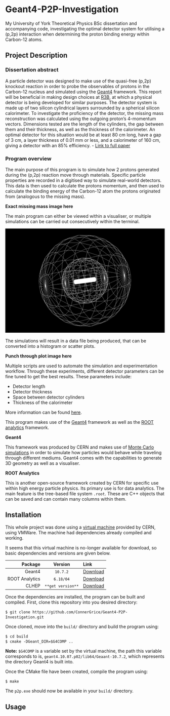 # Geant4-P2P-Investigation

My University of York Theoretical Physics BSc dissertation and accompanying code, investigating the optimal detector system for utilising a (p,2p) interaction when determining the proton binding energy within Carbon-12 atoms.

## Project Description

### Dissertation abstract

A particle detector was designed to make use of the quasi-free (p,2p) knockout reaction in
order to probe the observables of protons in the Carbon-12 nucleus and simulated using the
[Geant4](https://geant4.web.cern.ch/) framework. This report will be beneficial in making design choices at [R3B](https://www.gsi.de/work/forschung/nustarenna/nustarenna_divisions/kernreaktionen/activities/r3b), at which a
physical detector is being developed for similar purposes. The detector system is made up of
two silicon cylindrical layers surrounded by a spherical silicon calorimeter. To investigate the
proficiency of the detector, the missing mass reconstruction was calculated using the outgoing
proton’s 4-momentum vectors. Dimensions tested are the length of the cylinders, the gap
between them and their thickness, as well as the thickness of the calorimeter. An optimal
detector for this situation would be at least 80 cm long, have a gap of 3 cm, a layer thickness
of 0.01 mm or less, and a calorimeter of 160 cm, giving a detector with an 85% efficiency. - [Link to full paper](ConnerGriceFinalDissertation.pdf)

### Program overview

The main purpose of this program is to simulate how 2 protons generated during the (p,2p) reaction move through materials. Specific particle properties are recorded in a digitised way to simulate real-world detectors. This data is then used to calculate the protons momentum, and then used to calculate the binding energy of the Carbon-12 atom the protons originated from (analogous to the missing mass).

**Exact missing mass image here**

The main program can either be viewed within a visualiser, or multiple simulations can be carried out consecutively within the terminal. 

![Geant4 visualiser](screenshots/detectorview.png)

The simulations will result in a data file being produced, that can be converted into a histogram or scatter plots.

**Punch through plot image here**

Multiple scripts are used to automate the simulation and experimentation workflow. Through these experiments, different detector parameters can be fine tuned to get the best results. These parameters include:

- Detector length
- Detector thickness
- Space between detector cylinders
- Thickness of the calorimeter

 More information can be found [here](#useage).

This program makes use of the [Geant4](https://geant4.web.cern.ch/) framework as well as the [ROOT analytics](https://root.cern/) framework.

**Geant4**

This framework was produced by CERN and makes use of [Monte Carlo simulations](https://en.wikipedia.org/wiki/Monte_Carlo_method) in order to simulate how particles would behave while traveling through different mediums. Geant4 comes with the capabilities to generate 3D geometry as well as a visualiser.

**ROOT Analytics**

This is another open-source framework created by CERN for specific use within high energy particle physics. Its primary use is for data analytics. The main feature is the tree-based file system `.root`. These are C++ objects that can be saved and can contain many columns within them.

## Installation

This whole project was done using a [virtual machine](https://indico.cern.ch/event/865808/page/19021-geant4-virtual-machine) provided by CERN, using VMWare. The machine had dependencies already compiled and working.

It seems that this virtual machine is no-longer available for download, so basic dependencies and versions are given below.

Package|Version|Link
---:|:---:|:---
Geant4|`10.7.2`|[Download](https://geant4.web.cern.ch/support/download)
ROOT Analytics|`6.18/04`|[Download](https://root.cern/install/)
CLHEP|`**get version**`|[Download](https://gitlab.cern.ch/CLHEP/CLHEP)

Once the dependencies are installed, the program can be built and compiled. First, clone this repository into you desired directory:

```console
$ git clone https://github.com/ConnerGrice/Geant4-P2P-Investigation.git
```

Once cloned, move into the `build/` directory and build the program using:

```console
$ cd build
$ cmake -DGeant_DIR=$G4COMP ..
```

**Note:** `$G4COMP` is a variable set by the virtual machine, the path this variable corresponds to is, `geant4.10.07.p02/lib64/Geaant-10.7.2`, which represents the directory Geant4 is built into.

Once the CMake file have been created, compile the program using:

```console
$ make
```

The `p2p.exe` should now be available in your `build/` directory.

## Usage

